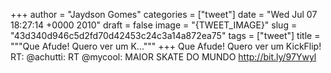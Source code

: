 
+++
author = "Jaydson Gomes"
categories = ["tweet"]
date = "Wed Jul 07 18:27:14 +0000 2010"
draft = false
image = "{TWEET_IMAGE}"
slug = "43d340d946c5d2fd70d42453c24c3a14a872ea75"
tags = ["tweet"]
title = """Que Afude! Quero ver um K..."""
+++
Que Afude! Quero ver um KickFlip!  RT: @achutti: RT @mycool:  MAIOR SKATE DO MUNDO http://bit.ly/97Ywyl
